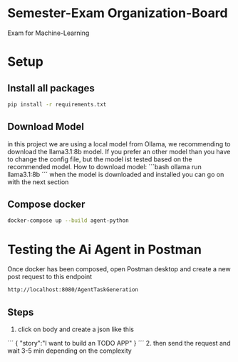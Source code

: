 # Semester-Exam Organization-Board

Exam for Machine-Learning

# Setup

## Install all packages

```bash
pip install -r requirements.txt
```

## Download Model

in this project we are using a local model from Ollama, we recommending to download the llama3.1:8b model. If you prefer an other model
than you have to change the config file, but the model ist tested based on the recommended model. How to download model:
´´´bash
ollama run llama3.1:8b
´´´
when the model is downloaded and installed you can go on with the next section

## Compose docker

```bash
docker-compose up --build agent-python
```

# Testing the Ai Agent in Postman

Once docker has been composed, open Postman desktop and create a new post request to this endpoint

```bash
http://localhost:8080/AgentTaskGeneration
```

## Steps

1. click on body and create a json like this

´´´
{
"story":"I want to build an TODO APP"
}
´´´ 2. then send the request and wait 3-5 min depending on the complexity

